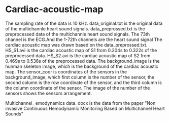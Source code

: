 # Cardiac-acoustic-map
The sampling rate of the data is 10 kHz.
data_original.txt is the original data of the multichannle heart sound signals.
data_preprossed.txt is the preprocessed data of the multichannle heart sound signals.
The 73th channel is the ECG.And the 1-72th channels are the heart sound signal
The cardiac acoustic map was drawn based on the data_preprossed.txt.
HS_S1.avi is the cardiac acoustic map of S1 from 0.204s to 0.322s of the preprocessed data.
HS_S2.avi is the cardiac acoustic map of S2 from 0.469s to 0.536s of the preprocessed data.
The background_image is the hunman skeleton image, which is the background of the cardiac acoustic map.
The sensor_coor is coordinates of the sensors in the background_image, which first column is the number of the sensor, the second column is the row coordinate of the sensor, and the third column is the column coordinate of the sensor.
The image of the number of the sensors shows the sensors arrangement.

Multichannel_ emodynamics data. docx is the data from the paper "Non invasive Continuous Hemodynamic Monitoring Based on Multichannel Heart Sounds"
